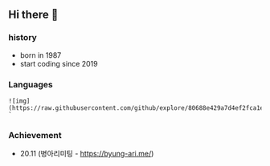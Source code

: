 ## Hi there 👋


### history
- born in 1987
- start coding since 2019 

### Languages
```
![img](https://raw.githubusercontent.com/github/explore/80688e429a7d4ef2fca1e82350fe8e3517d3494d/topics/react/react.png)` `
```


### Achievement
- 20.11 (병아리미팅 - https://byung-ari.me/)

<!--
**bangdy/bangdy** is a ✨ _special_ ✨ repository because its `README.md` (this file) appears on your GitHub profile.

Here are some ideas to get you started:

- 🔭 I’m currently working on ...
- 🌱 I’m currently learning ...
- 👯 I’m looking to collaborate on ...
- 🤔 I’m looking for help with ...
- 💬 Ask me about ...
- 📫 How to reach me: ...
- 😄 Pronouns: ...
- ⚡ Fun fact: ...
-->
